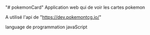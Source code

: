 "# pokemonCard" 
Application web qui de voir les cartes pokemon

A utilisé l'api de "https://dev.pokemontcg.io/"

language de programmation javaScript
